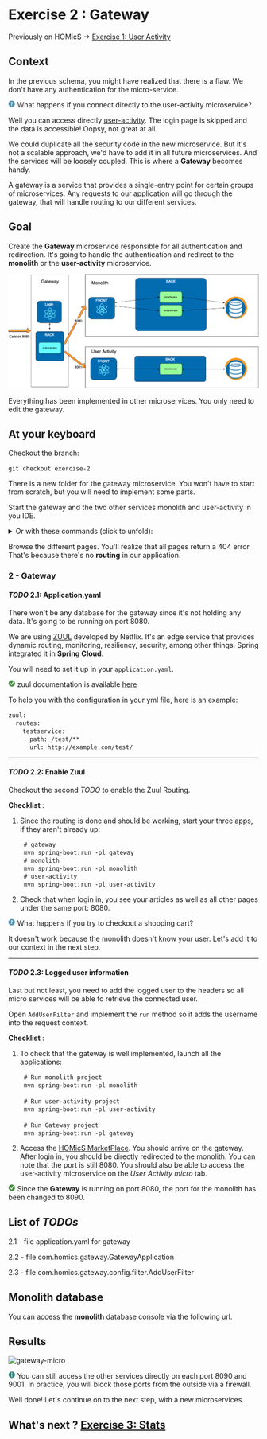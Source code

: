 # Exercise 2 : Gateway

Previously on HOMicS -> [Exercise 1: User Activity](../user-guide/user-activity.md)

## Context

In the previous schema, you might have realized that there is a flaw. We don't have any authentication for the micro-service.

![question](../img/question.png) What happens if you connect directly to the user-activity microservice?

Well you can access directly [user-activity](http://localhost:9001/user/userActivity). The login page is skipped and the data
is accessible! Oopsy, not great at all.

We could duplicate all the security code in the new microservice. But it's not a scalable approach, we'd have to add it in all 
future microservices. And the services will be loosely coupled.
This is where a **Gateway** becomes handy.

A gateway is a service that provides a single-entry point for certain groups of microservices. Any requests to our
application will go through the gateway, that will handle routing to our different services.

## Goal 

Create the **Gateway** microservice responsible for all authentication and redirection. It's going to handle the
authentication and redirect to the **monolith** or the **user-activity** microservice.

![gateway](../img/gateway.png)

Everything has been implemented in other microservices. You only need to edit the gateway.

## At your keyboard

Checkout the branch: 
        
    git checkout exercise-2
        
There is a new folder for the gateway microservice. You won't have to start from scratch, but you will need
to implement some parts.

Start the gateway and the two other services monolith and user-activity in you IDE.
<details>
    <summary>Or with these commands (click to unfold):</summary>

    # gateway
    mvn spring-boot:run -pl gateway
    # monolith
    mvn spring-boot:run -pl monolith
    # user-activity
    mvn spring-boot:run -pl user-activity

</details>

Browse the different pages. You'll realize that all pages return a 404 error.
That's because there's no **routing** in our application.

### 2 - Gateway 

#### _TODO_ 2.1: Application.yaml

There won't be any database for the gateway since it's not holding any data. It's going to be running on port 8080.

We are using [ZUUL](https://github.com/Netflix/zuul) developed by Netflix. It's an edge service that provides dynamic
routing, monitoring, resiliency, security, among other things. Spring integrated it in **Spring Cloud**.

You will need to set it up in your `application.yaml`.

![tip](../img/success.png) zuul documentation is available [here](https://cloud.spring.io/spring-cloud-netflix/multi/multi__router_and_filter_zuul.html)

To help you with the configuration in your yml file, here is an example:

    zuul:
      routes:
        testservice:
          path: /test/**
          url: http://example.com/test/

------

#### _TODO_ 2.2: Enable Zuul

Checkout the second _TODO_ to enable the Zuul Routing.

**Checklist** :
    
1. Since the routing is done and should be working, start your three apps, if they aren't already up:
    
        # gateway
        mvn spring-boot:run -pl gateway
        # monolith
        mvn spring-boot:run -pl monolith
        # user-activity
        mvn spring-boot:run -pl user-activity
       
2. Check that when login in, you see your articles as well as all other pages under the same port: 8080.

![question](../img/question.png) What happens if you try to checkout a shopping cart? 

It doesn't work because the monolith doesn't know your user. Let's add it to our context in the next step.

------

#### _TODO_ 2.3: Logged user information

Last but not least, you need to add the logged user to the headers so all micro services will be able to retrieve the
connected user.

Open `AddUserFilter` and implement the `run` method so it adds the username into the request context.

**Checklist** :
        
1. To check that the gateway is well implemented, launch all the applications:
   
        # Run monolith project
        mvn spring-boot:run -pl monolith
       
        # Run user-activity project
        mvn spring-boot:run -pl user-activity
       
        # Run Gateway project
        mvn spring-boot:run -pl gateway
   
2. Access the [HOMicS MarketPlace](http://localhost:8080/login). You should arrive on the gateway. After login in, you should be
directly redirected to the monolith. You can note that the port is still 8080. You should also be able to access 
the user-activity microservice on the _User Activity micro_ tab.

![tip](../img/success.png) Since the **Gateway** is running on port 8080, the port for the monolith has been changed to 8090. 

## List of _TODOs_

2.1 - file application.yaml for gateway

2.2 - file com.homics.gateway.GatewayApplication

2.3 - file com.homics.gateway.config.filter.AddUserFilter

## Monolith database

You can access the **monolith** database console via the following [url](http://localhost:8090/console).

## Results

![gateway-micro](../img/gateway-micro.gif)

![info](../img/info.png) You can still access the other services directly on each port 8090 and 9001.
In practice, you will block those ports from the outside via a firewall.

Well done! Let's continue on to the next step, with a new microservices.

## What's next ? [Exercise 3: Stats](../user-guide/stats.md)

